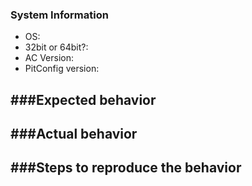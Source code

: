 ### System Information

- OS:
- 32bit or 64bit?:
- AC Version:
- PitConfig version:

###Expected behavior
-
###Actual behavior
-
###Steps to reproduce the behavior
-
